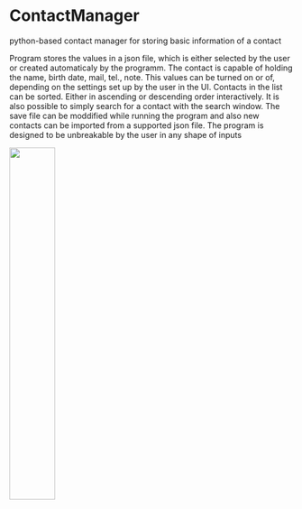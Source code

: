# ContactManager
python-based contact manager for storing basic information of a contact

Program stores the values in a json file, which is either selected by the user or created automaticaly by the programm.
The contact is capable of holding the name, birth date, mail, tel., note. This values can be turned on or of, depending on the settings set up by the user in the UI.
Contacts in the list can be sorted. Either in ascending or descending order interactively.
It is also possible to simply search for a contact with the search window.
The save file can be moddified while running the program and also new contacts can be imported from a supported json file.
The program is designed to be unbreakable by the user in any shape of inputs

<img src="https://user-images.githubusercontent.com/82080194/226586804-b6baf6d2-0699-4855-92ce-37d04f9808d1.png" width=40% height=40%>
